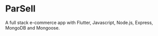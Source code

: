 # ParSell
A full stack e-commerce app with Flutter, Javascript, Node.js, Express, MongoDB and Mongoose.
